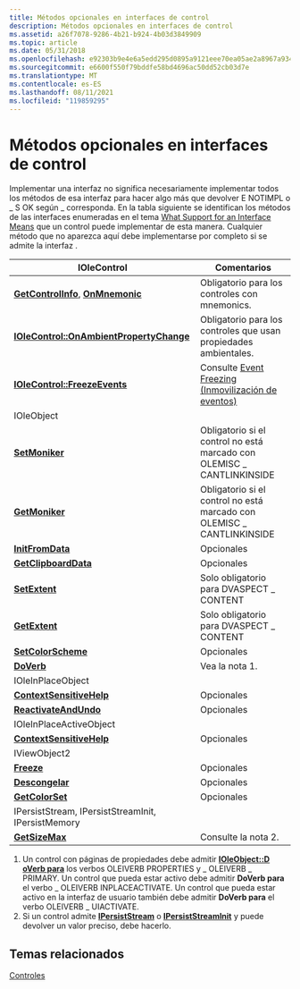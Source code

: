 ```yaml
---
title: Métodos opcionales en interfaces de control
description: Métodos opcionales en interfaces de control
ms.assetid: a26f7078-9286-4b21-b924-4b03d3849909
ms.topic: article
ms.date: 05/31/2018
ms.openlocfilehash: e92303b9e4e6a5edd295d0895a9121eee70ea05ae2a8967a9346ea26b153e8b1
ms.sourcegitcommit: e6600f550f79bddfe58bd4696ac50dd52cb03d7e
ms.translationtype: MT
ms.contentlocale: es-ES
ms.lasthandoff: 08/11/2021
ms.locfileid: "119859295"
---
```

# <a name="optional-methods-in-control-interfaces"></a>Métodos opcionales en interfaces de control

Implementar una interfaz no significa necesariamente implementar todos los métodos de esa interfaz para hacer algo más que devolver E NOTIMPL o \_ S OK según \_ corresponda. En la tabla siguiente se identifican los métodos de las interfaces enumeradas en el tema [What Support for an Interface Means](what-support-for-an-interface-means.md) que un control puede implementar de esta manera. Cualquier método que no aparezca aquí debe implementarse por completo si se admite la interfaz .



| IOleControl                                                                                                   | Comentarios                                                                       |
|---------------------------------------------------------------------------------------------------------------|--------------------------------------------------------------------------------|
| [**GetControlInfo**](/windows/desktop/api/OCIdl/nf-ocidl-iolecontrol-getcontrolinfo), [ **OnMnemonic**](/windows/desktop/api/OCIdl/nf-ocidl-iolecontrol-onmnemonic)<br/> | Obligatorio para los controles con mnemonics.<br/>                              |
| [**IOleControl::OnAmbientPropertyChange**](/windows/desktop/api/OCIdl/nf-ocidl-iolecontrol-onambientpropertychange)<br/>                | Obligatorio para los controles que usan propiedades ambientales.<br/>                 |
| [**IOleControl::FreezeEvents**](/windows/desktop/api/OCIdl/nf-ocidl-iolecontrol-freezeevents)<br/>                                      | Consulte [Event Freezing (Inmovilización de eventos)](event-freezing.md)<br/>                            |
| IOleObject                                                                                                    |                                                                                |
| [**SetMoniker**](/windows/desktop/api/OleIdl/nf-oleidl-ioleobject-setmoniker)<br/>                                                        | Obligatorio si el control no está marcado con OLEMISC \_ CANTLINKINSIDE<br/> |
| [**GetMoniker**](/windows/desktop/api/OleIdl/nf-oleidl-ioleobject-getmoniker)<br/>                                                        | Obligatorio si el control no está marcado con OLEMISC \_ CANTLINKINSIDE<br/> |
| [**InitFromData**](/windows/desktop/api/OleIdl/nf-oleidl-ioleobject-initfromdata)<br/>                                                    | Opcionales<br/>                                                            |
| [**GetClipboardData**](/windows/desktop/api/OleIdl/nf-oleidl-ioleobject-getclipboarddata)<br/>                                            | Opcionales<br/>                                                            |
| [**SetExtent**](/windows/desktop/api/OleIdl/nf-oleidl-ioleobject-setextent)<br/>                                                          | Solo obligatorio para DVASPECT \_ CONTENT<br/>                                |
| [**GetExtent**](/windows/desktop/api/OleIdl/nf-oleidl-ioleobject-getextent)<br/>                                                          | Solo obligatorio para DVASPECT \_ CONTENT<br/>                                |
| [**SetColorScheme**](/windows/desktop/api/OleIdl/nf-oleidl-ioleobject-setcolorscheme)<br/>                                                | Opcionales<br/>                                                            |
| [**DoVerb**](/windows/desktop/api/OleIdl/nf-oleidl-ioleobject-doverb)<br/>                                                                | Vea la nota 1.<br/>                                                          |
| IOleInPlaceObject                                                                                             |                                                                                |
| [**ContextSensitiveHelp**](/windows/desktop/api/OleIdl/nf-oleidl-iolewindow-contextsensitivehelp)<br/>                                    | Opcionales<br/>                                                            |
| [**ReactivateAndUndo**](/windows/desktop/api/OleIdl/nf-oleidl-ioleinplaceobject-reactivateandundo)<br/>                                   | Opcionales<br/>                                                            |
| IOleInPlaceActiveObject                                                                                       |                                                                                |
| [**ContextSensitiveHelp**](/windows/desktop/api/OleIdl/nf-oleidl-iolewindow-contextsensitivehelp)<br/>                                    | Opcionales<br/>                                                            |
| IViewObject2                                                                                                  |                                                                                |
| [**Freeze**](/windows/desktop/api/OleIdl/nf-oleidl-iviewobject-freeze)<br/>                                                               | Opcionales<br/>                                                            |
| [**Descongelar**](/windows/desktop/api/OleIdl/nf-oleidl-iviewobject-unfreeze)<br/>                                                           | Opcionales<br/>                                                            |
| [**GetColorSet**](/windows/desktop/api/OleIdl/nf-oleidl-iviewobject-getcolorset)<br/>                                                     | Opcionales<br/>                                                            |
| IPersistStream, IPersistStreamInit, IPersistMemory                                                            |                                                                                |
| [**GetSizeMax**](/windows/desktop/api/ObjIdl/nf-objidl-ipersiststream-getsizemax)<br/>                                                    | Consulte la nota 2.<br/>                                                          |



 

1.  Un control con páginas de propiedades debe admitir [**IOleObject::D oVerb para**](/windows/desktop/api/OleIdl/nf-oleidl-ioleobject-doverb) los verbos OLEIVERB PROPERTIES y \_ OLEIVERB \_ PRIMARY. Un control que pueda estar activo debe admitir **DoVerb para** el verbo \_ OLEIVERB INPLACEACTIVATE. Un control que pueda estar activo en la interfaz de usuario también debe admitir **DoVerb para** el verbo OLEIVERB \_ UIACTIVATE.
2.  Si un control admite [**IPersistStream**](/windows/desktop/api/ObjIdl/nn-objidl-ipersiststream) o [**IPersistStreamInit**](/windows/desktop/api/OCIdl/nn-ocidl-ipersiststreaminit) y puede devolver un valor preciso, debe hacerlo.

## <a name="related-topics"></a>Temas relacionados

<dl> <dt>

[Controles](controls.md)
</dt> </dl>

 

 






